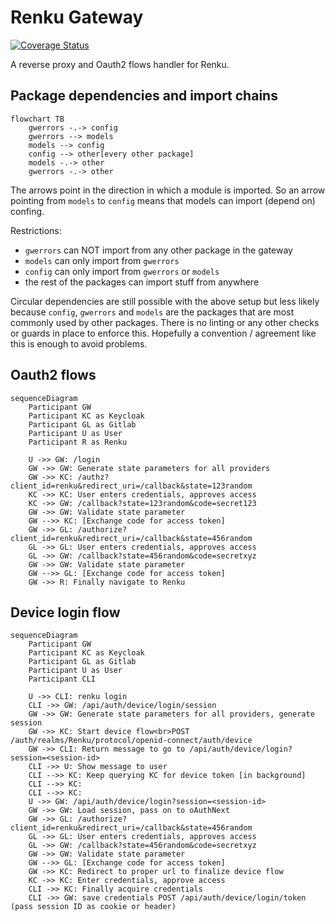 # Renku Gateway

[![Coverage Status](https://coveralls.io/repos/github/SwissDataScienceCenter/renku-gateway/badge.svg?branch=master)](https://coveralls.io/github/SwissDataScienceCenter/renku-gateway?branch=master)

A reverse proxy and Oauth2 flows handler for Renku.

## Package dependencies and import chains

```mermaid
flowchart TB
    gwerrors -.-> config
    gwerrors --> models
    models --> config
    config --> other[every other package]
    models -.-> other
    gwerrors -.-> other
```

The arrows point in the direction in which a module is imported. So an arrow pointing from 
`models` to `config` means that models can import (depend on) confing.

Restrictions:
- `gwerrors` can NOT import from any other package in the gateway
- `models` can only import from `gwerrors`
- `config` can only import from `gwerrors` or `models`
- the rest of the packages can import stuff from anywhere

Circular dependencies are still possible with the above setup but less likely because `config`, `gwerrors`
and `models` are the packages that are most commonly used by other packages. There is no linting
or any other checks or guards in place to enforce this. Hopefully a convention / agreement like this
is enough to avoid problems.

## Oauth2 flows

```mermaid
sequenceDiagram
    Participant GW
    Participant KC as Keycloak
    Participant GL as Gitlab
    Participant U as User
    Participant R as Renku
    
    U ->> GW: /login
    GW ->> GW: Generate state parameters for all providers
    GW ->> KC: /authz?client_id=renku&redirect_uri=/callback&state=123random
    KC ->> KC: User enters credentials, approves access
    KC ->> GW: /callback?state=123random&code=secret123
    GW ->> GW: Validate state parameter
    GW -->> KC: [Exchange code for access token]
    GW ->> GL: /authorize?client_id=renku&redirect_uri=/callback&state=456random
    GL ->> GL: User enters credentials, approves access
    GL ->> GW: /callback?state=456random&code=secretxyz
    GW ->> GW: Validate state parameter
    GW -->> GL: [Exchange code for access token]
    GW ->> R: Finally navigate to Renku    
```

## Device login flow

```mermaid
sequenceDiagram
    Participant GW
    Participant KC as Keycloak
    Participant GL as Gitlab
    Participant U as User
    Participant CLI
    
    U ->> CLI: renku login
    CLI ->> GW: /api/auth/device/login/session
    GW ->> GW: Generate state parameters for all providers, generate session
    GW ->> KC: Start device flow<br>POST /auth/realms/Renku/protocol/openid-connect/auth/device
    GW ->> CLI: Return message to go to /api/auth/device/login?session=<session-id>
    CLI ->> U: Show message to user
    CLI -->> KC: Keep querying KC for device token [in background]
    CLI -->> KC: 
    CLI -->> KC: 
    U ->> GW: /api/auth/device/login?session=<session-id>
    GW ->> GW: Load session, pass on to oAuthNext
    GW ->> GL: /authorize?client_id=renku&redirect_uri=/callback&state=456random
    GL ->> GL: User enters credentials, approves access
    GL ->> GW: /callback?state=456random&code=secretxyz
    GW ->> GW: Validate state parameter
    GW -->> GL: [Exchange code for access token]
    GW ->> KC: Redirect to proper url to finalize device flow
    KC ->> KC: Enter credentials, approve access
    CLI ->> KC: Finally acquire credentials
    CLI ->> GW: save credentials POST /api/auth/device/login/token (pass session ID as cookie or header)
```

